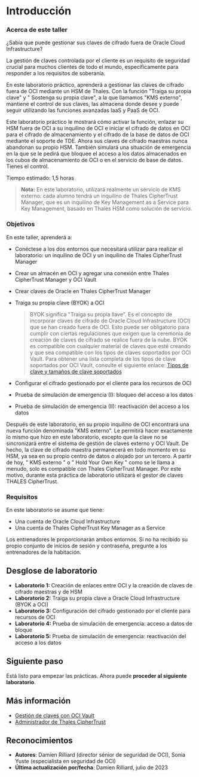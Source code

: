 # Introducción

### Acerca de este taller

¿Sabía que puede gestionar sus claves de cifrado fuera de Oracle Cloud Infrastructure?

La gestión de claves controlada por el cliente es un requisito de seguridad crucial para muchos clientes de todo el mundo, específicamente para responder a los requisitos de soberanía.

En este laboratorio práctico, aprenderá a gestionar las claves de cifrado fuera de OCI mediante un HSM de Thales. Con la función "Traiga su propia clave" y " Sostenga su propia clave", a la que llamamos "KMS externo", mantiene el control de sus claves, las almacena donde desee y puede seguir utilizando las funciones avanzadas IaaS y PaaS de OCI.

Este laboratorio práctico le mostrará cómo activar la función, enlazar su HSM fuera de OCI a su inquilino de OCI e iniciar el cifrado de datos en OCI para el cifrado de almacenamiento y el cifrado de la base de datos de OCI mediante el soporte de TDE. Ahora sus claves de cifrado maestras nunca abandonan su propio HSM. También simulará una situación de emergencia en la que se le pedirá que bloquee el acceso a los datos almacenados en los cubos de almacenamiento de OCI o en el servicio de base de datos. Tienes el control.

Tiempo estimado: 1,5 horas

> **Nota:** En este laboratorio, utilizará realmente un servicio de KMS externo: cada alumno tendrá un inquilino de Thales CipherTrust Manager, que es un inquilino de Key Management as a Service para Key Management, basado en Thales HSM como solución de servicio.

### Objetivos

En este taller, aprenderá a:

*   Conéctese a los dos entornos que necesitará utilizar para realizar el laboratorio: un inquilino de OCI y un inquilino de Thales CipherTrust Manager
    
*   Crear un almacén en OCI y agregar una conexión entre Thales CipherTrust Manager y OCI Vault
    
*   Crear claves de Oracle en Thales CipherTrust Manager
    
*   Traiga su propia clave (BYOK) a OCI
    
    > BYOK significa "Traiga su propia llave". Es el concepto de incorporar claves de cifrado de Oracle Cloud Infrastructure (OCI) que se han creado fuera de OCI. Esto puede ser obligatorio para cumplir con ciertas regulaciones que exigen que la ceremonia de creación de claves de cifrado se realice fuera de la nube. BYOK es compatible con cualquier material de claves que esté creando y que sea compatible con los tipos de claves soportados por OCI Vault. Para obtener una lista completa de los tipos de clave soportados por OCI Vault, consulte el siguiente enlace: [Tipos de clave y tamaños de clave soportados](https://docs.oracle.com/en-us/iaas/Content/KeyManagement/Tasks/importingkeys.htm)
    
*   Configurar el cifrado gestionado por el cliente para los recursos de OCI
    
*   Prueba de simulación de emergencia (I): bloqueo del acceso a los datos
    
*   Prueba de simulación de emergencia (II): reactivación del acceso a los datos
    

Después de este laboratorio, en su propio inquilino de OCI encontrará una nueva función denominada "KMS externo". Le permitirá hacer exactamente lo mismo que hizo en este laboratorio, excepto que la clave no se sincronizará entre el sistema de gestión de claves externo y OCI Vault. De hecho, la clave de cifrado maestra permanecerá en todo momento en su HSM, ya sea en su propio centro de datos o alojado por un tercero. A partir de hoy, " KMS externo " o " Hold Your Own Key " como se le llama a menudo, solo es compatible con Thales CipherTrust Manager. Por este motivo, durante esta práctica de laboratorio utilizará el gestor de claves THALES CipherTrust.

### Requisitos

En este laboratorio se asume que tiene:

*   Una cuenta de Oracle Cloud Infrastructure
*   Una cuenta de Thales CipherTrust Key Manager as a Service

Los entrenadores le proporcionarán ambos entornos. Si no ha recibido su propio conjunto de inicios de sesión y contraseña, pregunte a los entrenadores de la habitación.

## Desglose de laboratorio

*   **Laboratorio 1:** Creación de enlaces entre OCI y la creación de claves de cifrado maestras y de HSM
*   **Laboratorio 2:** Traiga su propia clave a Oracle Cloud Infrastructure (BYOK a OCI)
*   **Laboratorio 3:** Configuración del cifrado gestionado por el cliente para recursos de OCI
*   **Laboratorio 4:** Prueba de simulación de emergencia: acceso a datos de bloque
*   **Laboratorio 5:** Prueba de simulación de emergencia: reactivación del acceso a los datos

## Siguiente paso

Está listo para empezar las prácticas. Ahora puede **proceder al siguiente laboratorio**.

## Más información

*   [Gestión de claves con OCI Vault](https://www.oracle.com/security/cloud-security/key-management/)
*   [Administrador de Thales CipherTrust](https://cpl.thalesgroup.com/en-gb/encryption/ciphertrust-manager)

## Reconocimientos

*   **Autores**: Damien Rilliard (director sénior de seguridad de OCI), Sonia Yuste (especialista en seguridad de OCI)
*   **Última actualización por/fecha**: Damien Rilliard, julio de 2023